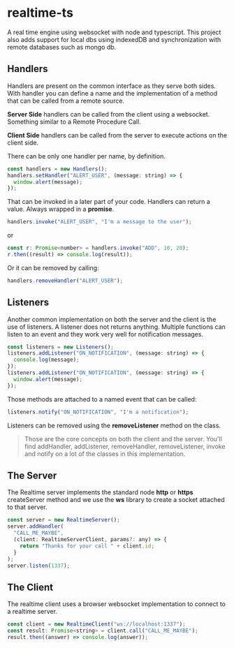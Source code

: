 # realtime-ts

A real time engine using websocket with node and typescript.
This project also adds support for local dbs using indexedDB and synchronization with remote databases such as mongo db.

## Handlers

Handlers are present on the common interface as they serve both sides. With handler you can define a name and the implementation of a method that can be called from a remote source.

**Server Side** handlers can be called from the client using a websocket. Something similar to a Remote Procedure Call.

**Client Side** handlers can be called from the server to execute actions on the client side.

There can be only one handler per name, by definition.

```javascript
const handlers = new Handlers();
handlers.setHandler("ALERT_USER", (message: string) => {
  window.alert(message);
});
```

That can be invoked in a later part of your code. Handlers can return a value. Always wrapped in a **promise**.

```javascript
handlers.invoke("ALERT_USER", "I'm a message to the user");
```

or

```javascript
const r: Promise<number> = handlers.invoke("ADD", 10, 20);
r.then((result) => console.log(result));
```

Or it can be removed by calling:

```javascript
handlers.removeHandler("ALERT_USER");
```

## Listeners

Another common implementation on both the server and the client is the use of listeners. A listener does not returns anything. Multiple functions can listen to an event and they work very well for notification messages.

```javascript
const listeners = new Listeners();
listeners.addListener("ON_NOTIFICATION", (message: string) => {
  console.log(message);
});
listeners.addListener("ON_NOTIFICATION", (message: string) => {
  window.alert(message);
});
```

Those methods are attached to a named event that can be called:

```javascript
listeners.notify("ON_NOTIFICATION", "I'm a notification");
```

Listeners can be removed using the **removeListener** method on the class.

> Those are the core concepts on both the client and the server. You'll find addHandler, addListener, removeHandler, removeListener, invoke and notify on a lot of the classes in this implementation.

## The Server

The Realtime server implements the standard node **http** or **https** createServer method and we use the **ws** library to create a socket attached to that server.

```javascript
const server = new RealtimeServer();
server.addHandler(
  "CALL_ME_MAYBE",
  (client: RealtimeServerClient, params?: any) => {
    return "Thanks for your call " + client.id;
  }
);
server.listen(1337);
```

## The Client

The realtime client uses a browser websocket implementation to connect to a realtime server.

```javascript
const client = new RealtimeClient("ws://localhost:1337");
const result: Promise<string> = client.call("CALL_ME_MAYBE");
result.then((answer) => console.log(answer));
```
